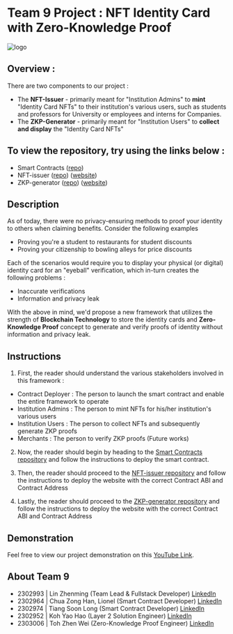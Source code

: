 # Team 9 Project : NFT Identity Card with Zero-Knowledge Proof

![logo](https://github.com/user-attachments/assets/0c8831b4-daec-417f-961c-c5a799cdad5a)

## Overview :

There are two components to our project :

- The **NFT-Issuer** - primarily meant for "Institution Admins" to **mint** "Identity Card NFTs" to their institution's various users, such as students and professors for University or employees and interns for Companies.
- The **ZKP-Generator** - primarily meant for "Institution Users" to **collect and display** the "Identity Card NFTs"

## To view the repository, try using the links below :

- Smart Contracts ([repo](https://github.com/VeriZKP/smart-contracts))
- NFT-issuer ([repo](https://github.com/VeriZKP/nft-issuer)) ([website](https://nft-issuer.vercel.app/))
- ZKP-generator ([repo](https://github.com/VeriZKP/zkp-generator)) ([website](https://zkp-generator.vercel.app/))

## Description

As of today, there were no privacy-ensuring methods to proof your identity to others when claiming benefits. Consider the following examples

- Proving you're a student to restaurants for student discounts
- Proving your citizenship to bowling alleys for price discounts

Each of the scenarios would require you to display your physical (or digital) identity card for an "eyeball" verification, which in-turn creates the following problems :

- Inaccurate verifications
- Information and privacy leak

With the above in mind, we'd propose a new framework that utilizes the strength of **Blockchain Technology** to store the identity cards and **Zero-Knowledge Proof** concept to generate and verify proofs of identity without information and privacy leak.

## Instructions

1. First, the reader should understand the various stakeholders involved in this framework :

- Contract Deployer : The person to launch the smart contract and enable the entire framework to operate
- Institution Admins : The person to mint NFTs for his/her institution's various users
- Institution Users : The person to collect NFTs and subsequently generate ZKP proofs
- Merchants : The person to verify ZKP proofs (Future works)

2. Now, the reader should begin by heading to the [Smart Contracts repository](https://github.com/VeriZKP/smart-contracts) and follow the instructions to deploy the smart contract.

3. Then, the reader should proceed to the [NFT-issuer repository](https://github.com/VeriZKP/nft-issuer) and follow the instructions to deploy the website with the correct Contract ABI and Contract Address

4. Lastly, the reader should proceed to the [ZKP-generator repository](https://github.com/VeriZKP/zkp-generator) and follow the instructions to deploy the website with the correct Contract ABI and Contract Address

## Demonstration

Feel free to view our project demonstration on this [YouTube Link](https://www.youtube.com/watch?v=yVlxf9BjzJQ).

## About Team 9

- 2302993 | Lin Zhenming (Team Lead & Fullstack Developer) [LinkedIn](https://www.linkedin.com/in/elz-ming/)
- 2302964 | Chua Zong Han, Lionel (Smart Contract Developer) [LinkedIn](https://www.linkedin.com/in/lionelchuazh/)
- 2302974 | Tiang Soon Long (Smart Contract Developer) [LinkedIn](https://www.linkedin.com/in/soon-long-tiang/)
- 2302952 | Koh Yao Hao (Layer 2 Solution Engineer) [LinkedIn](https://www.linkedin.com/in/koh-yao-hao/)
- 2303006 | Toh Zhen Wei (Zero-Knowledge Proof Engineer) [LinkedIn](https://www.linkedin.com/in/tohzhenwei/)
